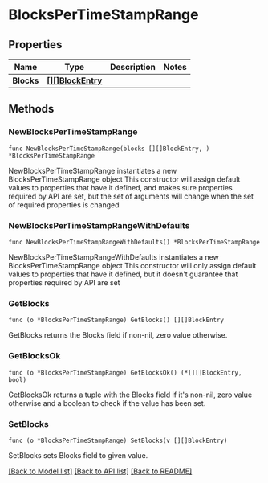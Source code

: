 # BlocksPerTimeStampRange

## Properties

Name | Type | Description | Notes
------------ | ------------- | ------------- | -------------
**Blocks** | [**[][]BlockEntry**]([]BlockEntry.md) |  | 

## Methods

### NewBlocksPerTimeStampRange

`func NewBlocksPerTimeStampRange(blocks [][]BlockEntry, ) *BlocksPerTimeStampRange`

NewBlocksPerTimeStampRange instantiates a new BlocksPerTimeStampRange object
This constructor will assign default values to properties that have it defined,
and makes sure properties required by API are set, but the set of arguments
will change when the set of required properties is changed

### NewBlocksPerTimeStampRangeWithDefaults

`func NewBlocksPerTimeStampRangeWithDefaults() *BlocksPerTimeStampRange`

NewBlocksPerTimeStampRangeWithDefaults instantiates a new BlocksPerTimeStampRange object
This constructor will only assign default values to properties that have it defined,
but it doesn't guarantee that properties required by API are set

### GetBlocks

`func (o *BlocksPerTimeStampRange) GetBlocks() [][]BlockEntry`

GetBlocks returns the Blocks field if non-nil, zero value otherwise.

### GetBlocksOk

`func (o *BlocksPerTimeStampRange) GetBlocksOk() (*[][]BlockEntry, bool)`

GetBlocksOk returns a tuple with the Blocks field if it's non-nil, zero value otherwise
and a boolean to check if the value has been set.

### SetBlocks

`func (o *BlocksPerTimeStampRange) SetBlocks(v [][]BlockEntry)`

SetBlocks sets Blocks field to given value.



[[Back to Model list]](../README.md#documentation-for-models) [[Back to API list]](../README.md#documentation-for-api-endpoints) [[Back to README]](../README.md)


